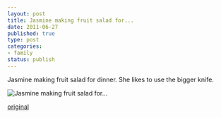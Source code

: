 ```yaml
--- 
layout: post
title: Jasmine making fruit salad for...
date: 2011-06-27
published: true
type: post
categories: 
- family
status: publish
---
```

Jasmine making fruit salad for dinner.  She likes to use the bigger knife.

![Jasmine making fruit salad for...](http://media.eick.us/2011/06/image-373x500.jpg)

[original](http://media.eick.us/2011/06/image.jpg)</div>


